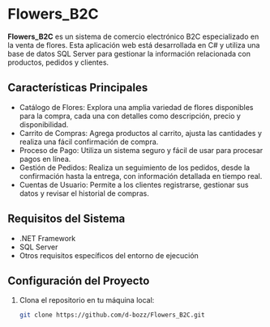 # Flowers_B2C

**Flowers_B2C** es un sistema de comercio electrónico B2C especializado en la venta de flores. Esta aplicación web está desarrollada en C# y utiliza una base de datos SQL Server para gestionar la información relacionada con productos, pedidos y clientes.

## Características Principales

- Catálogo de Flores: Explora una amplia variedad de flores disponibles para la compra, cada una con detalles como descripción, precio y disponibilidad.
- Carrito de Compras: Agrega productos al carrito, ajusta las cantidades y realiza una fácil confirmación de compra.
- Proceso de Pago: Utiliza un sistema seguro y fácil de usar para procesar pagos en línea.
- Gestión de Pedidos: Realiza un seguimiento de los pedidos, desde la confirmación hasta la entrega, con información detallada en tiempo real.
- Cuentas de Usuario: Permite a los clientes registrarse, gestionar sus datos y revisar el historial de compras.

## Requisitos del Sistema

- .NET Framework
- SQL Server
- Otros requisitos específicos del entorno de ejecución

## Configuración del Proyecto

1. Clona el repositorio en tu máquina local:

   ```bash
   git clone https://github.com/d-bozz/Flowers_B2C.git
